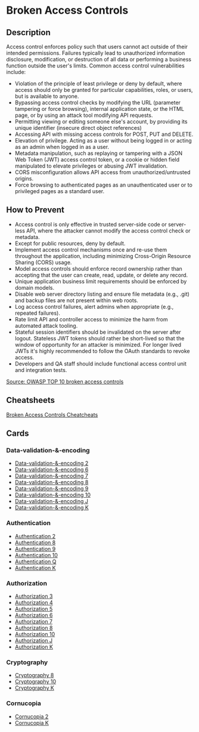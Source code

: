 # Broken Access Controls
## Description
Access control enforces policy such that users cannot act outside of their intended permissions. Failures typically lead to unauthorized information disclosure, modification, or destruction of all data or performing a business function outside the user's limits. Common access control vulnerabilities include:

- Violation of the principle of least privilege or deny by default, where access should only be granted for particular capabilities, roles, or users, but is available to anyone.
- Bypassing access control checks by modifying the URL (parameter tampering or force browsing), internal application state, or the HTML page, or by using an attack tool modifying API requests.
- Permitting viewing or editing someone else's account, by providing its unique identifier (insecure direct object references)
- Accessing API with missing access controls for POST, PUT and DELETE.
- Elevation of privilege. Acting as a user without being logged in or acting as an admin when logged in as a user.
- Metadata manipulation, such as replaying or tampering with a JSON Web Token (JWT) access control token, or a cookie or hidden field manipulated to elevate privileges or abusing JWT invalidation.
- CORS misconfiguration allows API access from unauthorized/untrusted origins.
- Force browsing to authenticated pages as an unauthenticated user or to privileged pages as a standard user.

## How to Prevent
- Access control is only effective in trusted server-side code or server-less API, where the attacker cannot modify the access control check or metadata.
- Except for public resources, deny by default.
- Implement access control mechanisms once and re-use them throughout the application, including minimizing Cross-Origin Resource Sharing (CORS) usage.
- Model access controls should enforce record ownership rather than accepting that the user can create, read, update, or delete any record.
- Unique application business limit requirements should be enforced by domain models.
- Disable web server directory listing and ensure file metadata (e.g., .git) and backup files are not present within web roots.
- Log access control failures, alert admins when appropriate (e.g., repeated failures).
- Rate limit API and controller access to minimize the harm from automated attack tooling.
- Stateful session identifiers should be invalidated on the server after logout. Stateless JWT tokens should rather be short-lived so that the window of opportunity for an attacker is minimized. For longer lived JWTs it's highly recommended to follow the OAuth standards to revoke access.
- Developers and QA staff should include functional access control unit and integration tests.

[Source: OWASP TOP 10 broken access controls](https://owasp.org/Top10/A01_2021-Broken_Access_Control/)

## Cheatsheets
[Broken Access Controls Cheatcheats](https://cheatsheetseries.owasp.org/IndexTopTen.html#a012021-broken-access-control)

## Cards
### Data-validation-&-encoding
- [Data-validation-&-encoding 2](/data-validation-&-encoding/VE2)
- [Data-validation-&-encoding 6](/data-validation-&-encoding/VE6)
- [Data-validation-&-encoding 7](/data-validation-&-encoding/VE7)
- [Data-validation-&-encoding 8](/data-validation-&-encoding/VE8)
- [Data-validation-&-encoding 9](/data-validation-&-encoding/VE9)
- [Data-validation-&-encoding 10](/data-validation-&-encoding/VEX)
- [Data-validation-&-encoding J](/data-validation-&-encoding/VEJ)
- [Data-validation-&-encoding K](/data-validation-&-encoding/VEK)

### Authentication
- [Authentication 2](/authentication/AT2)
- [Authentication 8](/authentication/AT8)
- [Authentication 9](/authentication/AT9)
- [Authentication 10](/authentication/ATX)
- [Authentication Q](/authentication/ATQ)
- [Authentication K](/authentication/ATK)

### Authorization
- [Authorization 3](/authorization/AZ3)
- [Authorization 4](/authorization/AZ4)
- [Authorization 5](/authorization/AZ5)
- [Authorization 6](/authorization/AZ6)
- [Authorization 7](/authorization/AZ7)
- [Authorization 8](/authorization/AZ8)
- [Authorization 10](/authorization/AZX)
- [Authorization J](/authorization/AZJ)
- [Authorization K](/authorization/AZK)

### Cryptography
- [Cryptography 8](/cryptography/CR8)
- [Cryptography 10](/cryptography/CRX)
- [Cryptography K](/cryptography/CRK)

### Cornucopia
- [Cornucopia 2](/cornucopia/C2)
- [Cornucopia K](/cornucopia/CK)
